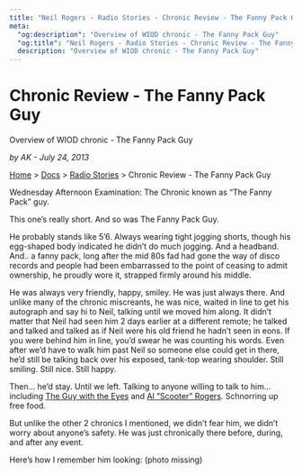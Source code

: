 ```yaml
---
title: "Neil Rogers - Radio Stories - Chronic Review - The Fanny Pack Guy"
meta:
  "og:description": "Overview of WIOD chronic - The Fanny Pack Guy"
  "og:title": "Neil Rogers - Radio Stories - Chronic Review - The Fanny Pack Guy    "
  description: "Overview of WIOD chronic - The Fanny Pack Guy"
---
```


# Chronic Review - The Fanny Pack Guy

Overview of WIOD chronic - The Fanny Pack Guy

_by AK - July 24, 2013_

[Home](https://neilrogers.org/) > [Docs](https://neilrogers.org/docs) > [Radio Stories](https://neilrogers.org/docs/radio-stories) > Chronic Review - The Fanny Pack Guy

Wednesday Afternoon Examination: The Chronic known as “The Fanny Pack” guy.

This one’s really short. And so was The Fanny Pack Guy.

He probably stands like 5’6. Always wearing tight jogging shorts, though his egg-shaped body indicated he didn’t do much jogging. And a headband. And.. a fanny pack, long after the mid 80s fad had gone the way of disco records and people had been embarrassed to the point of ceasing to admit ownership, he proudly wore it, strapped firmly around his middle.

He was always very friendly, happy, smiley. He was just always there. And unlike many of the chronic miscreants, he was nice, waited in line to get his autograph and say hi to Neil, talking until we moved him along. It didn’t matter that Neil had seen him 2 days earlier at a different remote; he talked and talked and talked as if Neil were his old friend he hadn’t seen in eons. If you were behind him in line, you’d swear he was counting his words. Even after we’d have to walk him past Neil so someone else could get in there, he’d still be talking back over his exposed, tank-top wearing shoulder. Still smiling. Still nice. Still happy.

Then… he’d stay. Until we left. Talking to anyone willing to talk to him… including [The Guy with the Eyes](https://neilrogers.org/docs/radio-stories/the-guy-with-the-eyes) and [Al “Scooter” Rogers](https://neilrogers.org/docs/radio-stories/alfred-al-rogers). Schnorring up free food.

But unlike the other 2 chronics I mentioned, we didn’t fear him, we didn’t worry about anyone’s safety. He was just chronically there before, during, and after any event.

Here’s how I remember him looking: (photo missing)